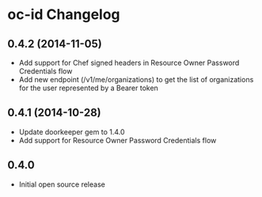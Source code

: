 oc-id Changelog
===============

## 0.4.2 (2014-11-05)
* Add support for Chef signed headers in Resource Owner Password
  Credentials flow
* Add new endpoint (/v1/me/organizations) to get the list of
  organizations for the user represented by a Bearer token

## 0.4.1 (2014-10-28)
* Update doorkeeper gem to 1.4.0
* Add support for Resource Owner Password Credentials flow

## 0.4.0
* Initial open source release

